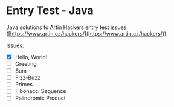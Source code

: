 # Entry Test - Java

Java solutions to Artin Hackers entry test issues
([https://www.artin.cz/hackers/](https://www.artin.cz/hackers/)).

Issues:

- [x] Hello, World!
- [ ] Greeting
- [ ] Sum
- [ ] Fizz-Buzz
- [ ] Primes
- [ ] Fibonacci Sequence
- [ ] Palindromic Product
